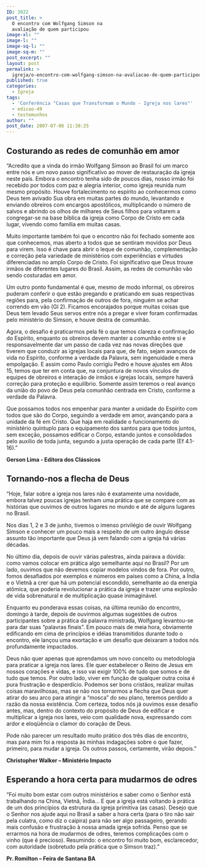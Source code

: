 ```yaml
---
ID: 3922
post_title: >
  O encontro com Wolfgang Simson na
  avaliação de quem participou
image-xl: ""
image-l: ""
image-sq-l: ""
image-sq-m: ""
post_excerpt: ""
layout: post
permalink: >
  igreja/o-encontro-com-wolfgang-simson-na-avaliacao-de-quem-participou.html
published: true
categories:
  - Igreja
tags:
  - 'Conferência "Casas que Transformam o Mundo - Igreja nos lares"'
  - edicao-49
  - testemunhos
author: ""
post_date: 2007-07-06 11:38:25
---
```

<h2>Costurando as redes de comunhão em amor</h2>
“Acredito que a vinda do irmão Wolfgang Simson ao Brasil foi um marco entre nós e um novo passo significativo ao mover de restauração da igreja neste país. Embora o encontro tenha sido de poucos dias, nosso irmão foi recebido por todos com paz e alegria interior, como igreja reunida num mesmo propósito. Houve fortalecimento no espírito ao conhecermos como Deus tem avivado Sua obra em muitas partes do mundo, levantando e enviando obreiros com encargos apostólicos, multiplicando o número de salvos e abrindo os olhos de milhares de Seus filhos para voltarem a congregar-se na base bíblica da igreja como Corpo de Cristo em cada lugar, vivendo como família em muitas casas.

Muito importante também foi que o encontro não foi fechado somente aos que conhecemos, mas aberto a todos que se sentiram movidos por Deus para virem. Isso é chave para abrir o leque de comunhão, complementação e correção pela variedade de ministérios com experiências e virtudes diferenciadas no amplo Corpo de Cristo. Foi significativo que Deus trouxe irmãos de diferentes lugares do Brasil. Assim, as redes de comunhão vão sendo costuradas em amor.

Um outro ponto fundamental é que, mesmo de modo informal, os obreiros puderam conferir o que estão pregando e praticando em suas respectivas regiões para, pela confirmação de outros de fora, ninguém se achar correndo em vão (Gl 2). Ficamos encorajados porque muitas coisas que Deus tem levado Seus servos entre nós a pregar e viver foram confirmadas pelo ministério do Simson, e houve destra de comunhão.

Agora, o desafio é praticarmos pela fé o que temos clareza e confirmação do Espírito, enquanto os obreiros devem manter a comunhão entre si e responsavelmente dar um passo de cada vez nas novas direções que tiverem que conduzir as igrejas locais para que, de fato, sejam avanços de vida no Espírito, conforme a verdade da Palavra, sem ingenuidade e mera empolgação. E assim como Paulo corrigiu Pedro e houve ajustes em Atos 15, temos que ter em conta que, na conjuntura de novos vínculos de equipes de obreiros e interação de irmãos e igrejas locais, sempre haverá correção para proteção e equilíbrio. Somente assim teremos o real avanço da união do povo de Deus pela comunhão centrada em Cristo, conforme a verdade da Palavra.

Que possamos todos nos empenhar para manter a unidade do Espírito com todos que são do Corpo, seguindo a verdade em amor, avançando para a unidade da fé em Cristo. Que haja em realidade o funcionamento do ministério quíntuplo para o equipamento dos santos para que todos juntos, sem exceção, possamos edificar o Corpo, estando juntos e consolidados pelo auxílio de toda junta, segundo a justa operação de cada parte (Ef 4.1-16).”

<b>Gerson Lima - Editora dos Clássicos         </b>
<h2>Tornando-nos a flecha de Deus</h2>
“Hoje, falar sobre a igreja nos lares não é exatamente uma novidade, embora talvez poucas igrejas tenham uma prática que se compare com as histórias que ouvimos de outros lugares no mundo e até de alguns lugares no Brasil.

Nos dias 1, 2 e 3 de junho, tivemos o imenso privilégio de ouvir Wolfgang Simson e conhecer um pouco mais a respeito de um outro ângulo desse assunto tão importante que Deus já vem falando com a igreja há várias décadas.

No último dia, depois de ouvir várias palestras, ainda pairava a dúvida: como vamos colocar em prática algo semelhante aqui no Brasil? Por um lado, ouvimos que não devemos copiar modelos vindos de fora. Por outro, fomos desafiados por exemplos e números em países como a China, a Índia e o Vietnã a crer que há um potencial escondido, semelhante ao da energia atômica, que poderia revolucionar a prática da igreja e trazer uma explosão de vida sobrenatural e de multiplicação quase inimaginável.

Enquanto eu ponderava essas coisas, na última reunião do encontro, domingo à tarde, depois de ouvirmos algumas sugestões de outros participantes sobre a prática da palavra ministrada, Wolfgang levantou-se para dar suas “palavras finais”. Em pouco mais de meia hora, obviamente edificando em cima de princípios e idéias transmitidos durante todo o encontro, ele lançou uma exortação e um desafio que deixaram a todos nós profundamente impactados.

Deus não quer apenas que aprendamos um novo conceito ou metodologia para praticar a igreja nos lares. Ele quer estabelecer o Reino de Jesus em nossos corações e vidas, e isso vai exigir 100% de tudo que somos e de tudo que temos. Por outro lado, viver em função de qualquer outra coisa é pura frustração e desperdício. Podemos ser bons cristãos, realizar muitas coisas maravilhosas, mas se não nos tornarmos a flecha que Deus quer atirar do seu arco para atingir a “mosca” do seu plano, teremos perdido a razão da nossa existência. Com certeza, todos nós já ouvimos esse desafio antes, mas, dentro do contexto do propósito de Deus de edificar e multiplicar a igreja nos lares, veio com qualidade nova, expressando com ardor e eloqüência o clamor do coração de Deus.

Pode não parecer um resultado muito prático dos três dias de encontro, mas para mim foi a resposta às minhas indagações sobre o que fazer, primeiro, para mudar a igreja. Os outros passos, certamente, virão depois.”

<b>Christopher Walker – Ministério Impacto</b>
<h2>Esperando a hora certa para mudarmos de odres</h2>
“Foi muito bom estar com outros ministérios e saber como o Senhor está trabalhando na China, Vietnã, Índia... E que a igreja está voltando à prática de um dos princípios da estrutura da igreja primitiva (as casas). Desejo que o Senhor nos ajude aqui no Brasil a saber a hora certa (para o tiro não sair pela culatra, como diz o caipira) para não ser algo passageiro, gerando mais confusão e frustração à nossa amada igreja sofrida. Penso que se errarmos na hora de mudarmos de odres, teremos complicações com o vinho (que é precioso). Resumindo: o encontro foi muito bom, esclarecedor, com autoridade (sobretudo pela prática que o Simson traz).”

<strong><b>Pr. Romilton – Feira de Santana BA</b></strong>